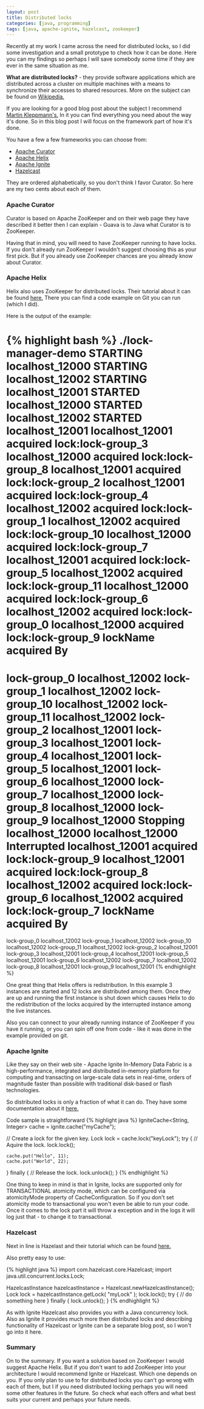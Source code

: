 ```yaml
---
layout: post
title: Distributed locks
categories: [java, programming]
tags: [java, apache-ignite, hazelcast, zookeeper]
---
```


Recently at my work I came across the need for distributed locks, so I did some investigation and a small prototype to check how it can be done. Here you can my findings so perhaps I will save somebody some time if they are ever in the same situation as me. 

__What are distributed locks?__ - they provide software applications which are distributed across a cluster on multiple machines with a means to synchronize their accesses to shared resources. More on the subject can be found on [Wikipedia.](https://en.wikipedia.org/wiki/Distributed_lock_manager)

If you are looking for a good blog post about the subject I recommend [Martin Kleppmann's.](https://martin.kleppmann.com/2016/02/08/how-to-do-distributed-locking.html) In it you can find everything you need about the way it's done. So in this blog post I will focus on the framework part of how it's done.

You have a few a few frameworks you can choose from: 
*  [Apache Curator](http://curator.apache.org/)
*  [Apache Helix](http://helix.apache.org/)
*  [Apache Ignite](https://ignite.apache.org/)
*  [Hazelcast](https://hazelcast.com/)

They are ordered alphabetically, so you don't think I favor Curator. So here are my two cents about each of them.

### Apache Curator

Curator is based on Apache ZooKeeper and on their web page they have described it better then I can explain - Guava is to Java what Curator is to ZooKeeper. 

Having that in mind, you will need to have ZooKeeper running to have locks. If you don't already run ZooKeeper I wouldn't suggest choosing this as your first pick. But if you already use ZooKeeper chances are you already know about Curator.

### Apache Helix
Helix also uses ZooKeeper for distributed locks. Their tutorial about it can be found [here.](http://helix.apache.org/0.6.2-incubating-docs/recipes/lock_manager.html) There you can find a code example on Git you can run (which I did). 

Here is the output of the example:

{% highlight bash %} 
./lock-manager-demo
STARTING localhost_12000
STARTING localhost_12002
STARTING localhost_12001
STARTED localhost_12000
STARTED localhost_12002
STARTED localhost_12001
localhost_12001 acquired lock:lock-group_3
localhost_12000 acquired lock:lock-group_8
localhost_12001 acquired lock:lock-group_2
localhost_12001 acquired lock:lock-group_4
localhost_12002 acquired lock:lock-group_1
localhost_12002 acquired lock:lock-group_10
localhost_12000 acquired lock:lock-group_7
localhost_12001 acquired lock:lock-group_5
localhost_12002 acquired lock:lock-group_11
localhost_12000 acquired lock:lock-group_6
localhost_12002 acquired lock:lock-group_0
localhost_12000 acquired lock:lock-group_9
lockName    acquired By
======================================
lock-group_0    localhost_12002
lock-group_1    localhost_12002
lock-group_10    localhost_12002
lock-group_11    localhost_12002
lock-group_2    localhost_12001
lock-group_3    localhost_12001
lock-group_4    localhost_12001
lock-group_5    localhost_12001
lock-group_6    localhost_12000
lock-group_7    localhost_12000
lock-group_8    localhost_12000
lock-group_9    localhost_12000
Stopping localhost_12000
localhost_12000 Interrupted
localhost_12001 acquired lock:lock-group_9
localhost_12001 acquired lock:lock-group_8
localhost_12002 acquired lock:lock-group_6
localhost_12002 acquired lock:lock-group_7
lockName    acquired By
======================================
lock-group_0    localhost_12002
lock-group_1    localhost_12002
lock-group_10    localhost_12002
lock-group_11    localhost_12002
lock-group_2    localhost_12001
lock-group_3    localhost_12001
lock-group_4    localhost_12001
lock-group_5    localhost_12001
lock-group_6    localhost_12002
lock-group_7    localhost_12002
lock-group_8    localhost_12001
lock-group_9    localhost_12001
{% endhighlight %}

One great thing that Helix offers is redistribution. In this example 3 instances are started and 12 locks are distributed among them. Once they are up and running the first instance is shut down which causes Helix to do the redistribution of the locks acquired by the interrupted instance among the live instances. 

Also you can connect to your already running instance of ZooKeeper if you have it running, or you can spin off one from code - like it was done in the example provided on git.

### Apache Ignite

Like they say on their web site - Apache Ignite In-Memory Data Fabric is a high-performance, integrated and distributed in-memory platform for computing and transacting on large-scale data sets in real-time, orders of magnitude faster than possible with traditional disk-based or flash technologies. 

So distributed locks is only a fraction of what it can do. They have some documentation about it [here.](http://apacheignite.gridgain.org/docs/distributed-locks)

Code sample is straightforward
{% highlight java %}
IgniteCache<String, Integer> cache = ignite.cache("myCache");

// Create a lock for the given key.
Lock lock = cache.lock("keyLock");
try {
  	// Aquire the lock.
    lock.lock();
  
    cache.put("Hello", 11);
    cache.put("World", 22);
}
finally {
  	// Release the lock.
    lock.unlock();
}
{% endhighlight %}

One thing to keep in mind is that in Ignite, locks are supported only for TRANSACTIONAL atomicity mode, which can be configured via atomicityMode property of CacheConfiguration. So if you don't set atomicity mode to transactional you won't even be able to run your code. Once it comes to the lock part it will throw a exception and in the logs it will log just that - to change it to transactional. 


### Hazelcast

Next in line is Hazelast and their tutorial which can be found [here.](http://docs.hazelcast.org/docs/3.5/manual/html/lock.html)

Also pretty easy to use:

{% highlight java %}
import com.hazelcast.core.Hazelcast;
import java.util.concurrent.locks.Lock;

HazelcastInstance hazelcastInstance = Hazelcast.newHazelcastInstance();
Lock lock = hazelcastInstance.getLock( "myLock" );
lock.lock();
try {
  // do something here
} finally {
  lock.unlock();
}
{% endhighlight %}

As with Ignite Hazelcast also provides you with a Java concurrency lock. Also as Ignite it provides much more then distributed locks and describing functionality of Hazelcast or Ignite can be a separate blog post, so I won't go into it here.

### Summary

On to the summary. If you want a solution based on ZooKeeper I would suggest Apache Helix. But if you don't want to add ZooKeeper into your architecture I would recommend Ignite or Hazelcast. Which one depends on you. If you only plan to use to for distributed locks you can't go wrong with each of them, but I if you need distributed locking perhaps you will need some other features in the future. So check what each offers and what best suits your current and perhaps your future needs. 